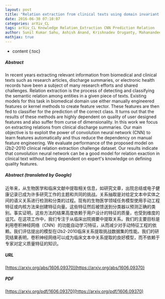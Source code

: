 ```yaml
---
layout: post
title: "Relation extraction from clinical texts using domain invariant convolutional neural network"
date: 2016-06-30 07:10:07
categories: arXiv_CL
tags: arXiv_CL Knowledge Relation_Extraction CNN Prediction Relation
author: Sunil Kumar Sahu, Ashish Anand, Krishnadev Oruganty, Mahanandeeshwar Gattu
mathjax: true
---
```


* content
{:toc}

##### Abstract
In recent years extracting relevant information from biomedical and clinical texts such as research articles, discharge summaries, or electronic health records have been a subject of many research efforts and shared challenges. Relation extraction is the process of detecting and classifying the semantic relation among entities in a given piece of texts. Existing models for this task in biomedical domain use either manually engineered features or kernel methods to create feature vector. These features are then fed to classifier for the prediction of the correct class. It turns out that the results of these methods are highly dependent on quality of user designed features and also suffer from curse of dimensionality. In this work we focus on extracting relations from clinical discharge summaries. Our main objective is to exploit the power of convolution neural network (CNN) to learn features automatically and thus reduce the dependency on manual feature engineering. We evaluate performance of the proposed model on i2b2-2010 clinical relation extraction challenge dataset. Our results indicate that convolution neural network can be a good model for relation exaction in clinical text without being dependent on expert's knowledge on defining quality features.

##### Abstract (translated by Google)
近年来，从生物医学和临床文献中提取相关信息，如研究文章，出院总结或电子健康记录已成为许多研究工作的主题和共同的挑战。关系抽取是对给定文本中实体之间的语义关系进行检测和分类的过程。现有的生物医学领域任务模型使用手动工程特征或内核方法来创建特征向量。这些特征然后被馈送到分类器以预测正确的类别。事实证明，这些方法的结果高度依赖于用户设计的特征的质量，也受到维度的诅咒。在这项工作中，我们专注于从临床出院摘要中提取关系。我们的主要目标是利用卷积神经网络（CNN）的功能自动学习特征，从而减少对手动特征工程的依赖。我们评估提出的模型在i2b2-2010临床关系提取挑战数据集的性能。我们的研究结果表明，卷积神经网络可以成为临床文本中关系提取的良好模型，而不依赖于专家对定义质量特征的知识。

##### URL
[https://arxiv.org/abs/1606.09370](https://arxiv.org/abs/1606.09370)

##### PDF
[https://arxiv.org/pdf/1606.09370](https://arxiv.org/pdf/1606.09370)

